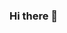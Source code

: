 ### Hi there 👋

<!--
**pravalika1904/Pravalika1904** is a ✨ _special_ ✨ repository because its `README.md` (this file) appears on your GitHub profile.

welcome to dbs
